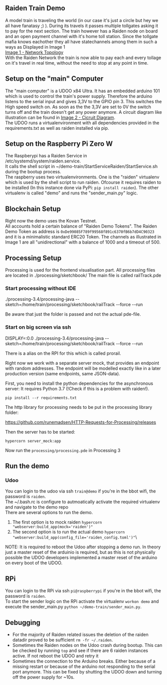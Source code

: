 ## Raiden Train Demo
A model train  is traveling the world (in our case it's just a circle but hey we all have fanatasy ;) ).
During its travels it passes multiple tollgates asking it to pay for the next section.
The train however has a Raiden node on board and an open payment channel with it's home toll station.
Since the tollgate mafia knows eachother they all have statechannels among them in such a ways as Displayed in Image 1 \
[Image 1 - Network Topology](./Images/Network_topology.png) \
With the Raiden Network the train is now able to pay each and every tollage on it's travel in real time, without the need to stop at any point in time. 

## Setup on the "main" Computer
The "main computer" is a UDOO x84 Ultra. It has an embedded arduino 101 which is used to control the train's power supply. 
Therefore the arduino listens to the serial input and gives 3,3V to the GPIO pin 3. This switches the High speed switch on. 
As soon as the the 3,3V are set to 0V the switch turns off and the train doesn't get any power anymore. 
A circuit diagram like illustration can be found in [Image 2 - Cicruit Diagram](Images/circuit_diagram.jpg).\
The UDOO runs a virtualenvironment with all dependencies provided in the requirements.txt as well as raiden installed via pip.

## Setup on the Raspberry Pi Zero W
The Raspberypi has a Raiden Service in /etc/systemd/system/raiden.service.\
It calls the shell script in ~/demo-train/StartServiceRaiden/StartService.sh during the bootup process.\
The raspberry uses two virtualenvironments. One is the "raiden" virtualenv which is used by the shell script to run raiden. Ofcourse it requires raiden to be installed (In this instance done via PyPi: `pip install raiden`). The other virtualenv is called "demo" and runs the "sender_main.py" logic.

## Blockchain Setup
Right now the demo uses the Kovan Testnet.\
All accounts hold a certain balance of "Raiden Demo Tokens". The Raiden Demo Token as address is `0xDe99085F789f99568f891c6370fB6b7dD4C90323` and it is a minimalistic standard ERC20 Token. The channels as illustrated in Image 1 are all "unidirectional" with a balance of 1000 and a timeout of 500.

## Processing Setup
Processing is used for the frontend visualisation part. All processing files are located in ./processing/sketchbook/
The main file is called railTrack.pde

### Start processing without IDE

./processing-3.4/processing-java --sketch=/home/train/processing/sketchbook/railTrack --force --run

Be aware that just the folder is passed and not the actual pde-file.

### Start on big screen via ssh

DISPLAY=:0.0 ./processing-3.4/processing-java --sketch=/home/train/processing/sketchbook/railTrack --force --run

There is a alias on the RPI for this which is called prorail.

Right now we work with a separate server mock, that provides an endpoint with random addresses. The endpoint will be modelled exactly
like in a later production version (same endpoints, same JSON-data).

First, you need to install the python dependencies for the asynchronous server:
It requires Python 3.7 (!Check if this is a problem with raiden!).

`pip install --r requirements.txt`

The http library for processing needs to be put in the processing library folder:

https://github.com/runemadsen/HTTP-Requests-for-Processing/releases

Then the server has to be started:

`hypercorn server_mock:app`


Now run the `processing/processing.pde` in Processing 3


## Run the demo

### Udoo
You can login to the udoo via ssh `train@demo` if you're in the bbot wifi, the password is `raiden`. \
The ~/.bash.rc is configure to autmoatically activate the required virtualenv and navigate to the demo repo\
There are several options to run the demo.
1) The first option is to mock raiden `hypercorn "webserver:build_app(mock='raiden')"`
2) The second option is to run the actual demo `hypercorn "webserver:build_app(config_file='raiden_config.toml')"`\

NOTE: It is required to reboot the Udoo after stopping a demo run. In theory just a master reset of the arduinio is required, but as this is not physically possible the UDOO developers implemented a master reset of the arduino on every boot of the UDOO.

## RPi
You can login to the RPi via ssh `pi@raspberrypi` if you're in the bbot wifi, the password is `raiden`. \
To start the sender logic on the RPi activate the virtualenv `workon demo` and execute the sender_main.py `python ~/demo-train/sender_main.py`.


## Debugging
- For the majority of Raiden related issues the deletion of the raiden datadir proved to be sufficient `rm -fr ~/.raiden`.
- Sometimes the Raiden nodes on the Udoo crash during bootup. This can be checked by running `top` and see if there are 6 raiden instances active. If not reboot the UDOO and retry it
- Sometimes the connection to the Arduino breaks. Either because of a missing restart or because of the arduino not responding to the serial port anymore. This can be fixed by shutting the UDOO down and turning off the power supply for ~10s.


